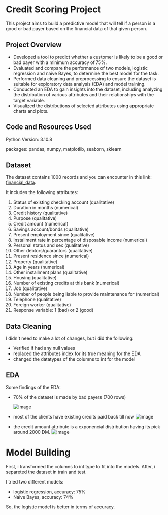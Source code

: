 # Credit Scoring Project

This project aims to build a predictive model that will tell if a person is a good or bad payer based on the financial data of that given person.

## Project Overview

- Developed a tool to predict whether a customer is likely to be a good or bad payer with a minimum accuracy of 75%.
- Evaluated and compare the performance of two models, logistic regression and naive Bayes, to determine the best model for the task.
- Performed data cleaning and preprocessing to ensure the dataset is suitable for exploratory data analysis (EDA) and model training.
- Conducted an EDA to gain insights into the dataset, including analyzing the distribution of various attributes and their relationships with the target variable.
- Visualized the distributions of selected attributes using appropriate charts and plots.

## Code and Resources Used

Python Version: 3.10.8

packages: pandas, numpy, matplotlib, seaborn, sklearn

## Dataset

The dataset contains 1000 records and you can encounter in this link: [financial_data](https://archive.ics.uci.edu/ml/machine-learning-databases/statlog/german/german.data).

It includes the following attributes:

1. Status of existing checking account (qualitative)
2. Duration in months (numerical)
3. Credit history (qualitative)
4. Purpose (qualitative)
5. Credit amount (numerical)
6. Savings account/bonds (qualitative)
7. Present employment since (qualitative)
8. Installment rate in percentage of disposable income (numerical)
9. Personal status and sex (qualitative)
10. Other debtors/guarantors (qualitative)
11. Present residence since (numerical)
12. Property (qualitative)
13. Age in years (numerical)
14. Other installment plans (qualitative)
15. Housing (qualitative)
16. Number of existing credits at this bank (numerical)
17. Job (qualitative)
18. Number of people being liable to provide maintenance for (numerical)
19. Telephone (qualitative)
20. Foreign worker (qualitative)
21. Response variable: 1 (bad) or 2 (good)

## Data Cleaning

I didn't need to make a lot of changes, but i did the following:

- Verified if had any null values
- replaced the attributes index for its true meaning for the EDA
- changed the datatypes of the columns to int for the model

## EDA

Some findings of the EDA:

- 70% of the dataset is made by bad payers (700 rows)

  ![image](https://github.com/GabrielRomaoG/Credit-Scoring-Project/assets/98478233/fd742544-29db-404e-94f2-c8bad4d6c2c9)

- most of the clients have existing credits paid back till now
![image](https://github.com/GabrielRomaoG/Credit-Scoring-Project/assets/98478233/c5803475-8bbe-4ec6-b080-739e19c15e7e)

- the credit amount attribute is a exponencial distribution having its pick around 2000 DM.
![image](https://github.com/GabrielRomaoG/Credit-Scoring-Project/assets/98478233/d775ef6b-33c7-4523-83c7-d3cdc0285f31)

# Model Building

First, i transformed the columns to int type to fit into the models. After, i separeted the dataset in train and test.

I tried two different models:

- logistic regression, accuracy: 75%
- Naive Bayes, accuracy: 74%

So, the logistic model is better in terms of accuracy.

  



